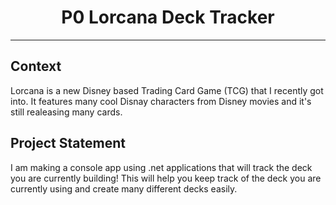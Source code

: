 <h1 style="text-align:center;">P0 Lorcana Deck Tracker</h1>

----

## Context
Lorcana is a new Disney based Trading Card Game (TCG) that I recently got into. It features many cool Disnay characters from Disney movies and it's still realeasing many cards.

## Project Statement 
I am making a console app using .net applications that will track the deck you are currently building! This will help you keep track of the deck you are currently using and create many different decks easily.


